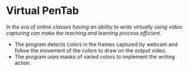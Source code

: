 # Virtual PenTab

*In the era of online classes having an ability to write virtually using video capturing can make the teaching and learning process efficient.*

* The program detects colors in the frames captured by webcam and follow the movement of the colors to draw on the output video.
* The program uses masks of varied colors to implement the writing action.
